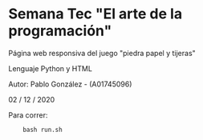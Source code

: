 # Semana Tec "El arte de la programación"

Página web responsiva del juego "piedra papel y tijeras"

Lenguaje Python y HTML

Autor:
Pablo González - (A01745096)

02 / 12 / 2020

Para correr:

        bash run.sh
